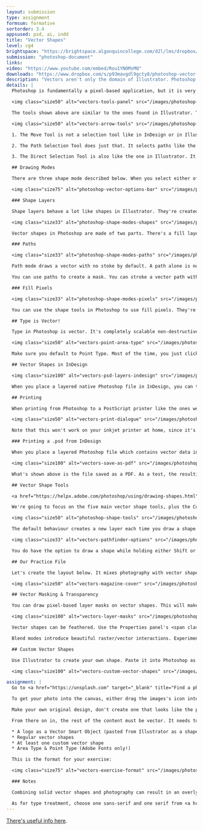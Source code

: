 ```yaml
---
layout: submission
type: assignment
formsum: formative
sortorder: 3.4
appsused: psd, ai, indd
title: "Vector Shapes"
level: cg4
brightspace: "https://brightspace.algonquincollege.com/d2l/lms/dropbox/user/folder_submit_files.d2l?db=123823&grpid=0&isprv=&bp=0&ou=145538"
submission: "photoshop-document"
links:
video: "https://www.youtube.com/embed/Rou1YNOMsMQ"
downloads: "https://www.dropbox.com/s/p93mavgdl9gcty8/photoshop-vector-shapes.zip?dl=1"
description: "Vectors aren't only the domain of Illustrator. Photoshop is quite adept at creating beautiful resolution-independant scalable graphics."
details: |
  Photoshop is fundamentally a pixel-based application, but it is very adept at working with vectors. In fact, there are really partial Illustrator capabilities built right into Photoshop. Vector shapes created in Photoshop print as well as those in Illustrator. The benefits of vectors is their accuracy and defined edges. They're also infinitely tranformable in a non-destructive manner.

  <img class="size50" alt="vectors-tools-panel" src="/images/photoshop-vector-shapes/vectors-tools-panel.jpg">

  The tools shown above are similar to the ones found in Illustrator. They're all vector tools.

  <img class="size50" alt="vectors-arrow-tools" src="/images/photoshop-vector-shapes/vectors-arrow-tools.jpg">

  1. The Move Tool is not a selection tool like in InDesign or in Illustrator. It doesn't have anything specifically to do with vectors. It moves everything on a layer or layers linked together.

  2. The Path Selection Tool does just that. It selects paths like the Selection Tool does in Illustrator.

  3. The Direct Selection Tool is also like the one in Illustrator. It's used to select individual anchor points.

  ## Drawing Modes

  There are three shape mode described below. When you select either of these tools, the options bar has settings for them.

  <img class="size75" alt="photoshop-vector-options-bar" src="/images/photoshop-vector-shapes/vectors-options-bar.jpg">

  ### Shape Layers

  Shape layers behave a lot like shapes in Illustrator. They're created on separate layers. They can be created with the various shape tools or you can draw your own with the Pen Tool.

  <img class="size33" alt="photoshop-shape-modes-shapes" src="/images/photoshop-vector-shapes/vectors-shape-modes-shapes.jpg">

  Vector shapes in Photoshop are made of two parts. There's a fill layer which houses the colour and a vector mask which dictates where the colour appears.

  ### Paths

  <img class="size33" alt="photoshop-shape-modes-paths" src="/images/photoshop-vector-shapes/vectors-shape-modes-paths.jpg">

  Path mode draws a vector with no stoke by default. A path alone is not tied to a particular layer. An un-named path is called a *Work Path*. You can see them in the Paths panel.

  You can use paths to create a mask. You can stroke a vector path with pixels or a brush. You can also fill a path with pixels. This is the type of path used to create a Clipping Path for use in InDesign.

  ### Fill Pixels

  <img class="size33" alt="photoshop-shape-modes-pixels" src="/images/photoshop-vector-shapes/vectors-shape-modes-pixels.jpg">

  You can use the shape tools in Photoshop to use fill pixels. They're not vector, so they really have no place here. They're Photoshop raster shape tools. They paint right on the current layer. There's no vectors involved at all, so let's stop talking about them.

  ## Type is Vector!

  Type in Photoshop is vector. It's completely scalable non-destructively.

  <img class="size50" alt="vectors-point-area-type" src="/images/photoshop-vector-shapes/vectors-point-area-type.jpg">

  Make sure you default to Point Type. Most of the time, you just click and type with the type tool. The only time you drag a text box is when you have a paragraph of text.

  ## Vector Shapes in InDesign

  <img class="size100" alt="vectors-psd-layers-indesign" src="/images/photoshop-vector-shapes/vectors-psd-layers-indesign.jpg">

  When you place a layered native Photoshop file in InDesign, you can turn its Photoshop layers on and off from within InDesign. Go <span class="command">Object > Object Layer Options...</span> You can see all of your Photoshop layers and Layer Comps right in InDesign. Ahhhh, the Adobe goodness.

  ## Printing

  When printing from Photoshop to a PostScript printer like the ones we have our classrooms or at the Print Shop, you will be printing the vector shapes. This means they'll be as sharp as the printer can print them.

  <img class="size50" alt="vectors-print-dialogue" src="/images/photoshop-vector-shapes/vectors-print-dialogue.jpg">

  Note that this won't work on your inkjet printer at home, since it's not a PostScript&trade; printer. All vectors are rasterized when printing on an inkjet printer. Always.

  ### Printing a .psd from InDesign

  When you place a layered Photoshop file which contains vector data in InDesign, vectors get rasterized when they print, which is really too bad. The trick to get around this is to save your native .psd as a Photoshop PDF file. Place that PDF if InDesign, then the vectors will print as vectors.

  <img class="size100" alt="vectors-save-as-pdf" src="/images/photoshop-vector-shapes/vectors-save-as-pdf.jpg">

  What's shown above is the file saved as a PDF. As a test, the resulting PDF file was opened in Illustrator. As you can see, the vector shapes from Photoshop are selectable in Illustrator. This means that if they were printed on a PostScript printer, they'll print as vectors, as clearly as possible.

  ## Vector Shape Tools

  <a href="https://helpx.adobe.com/photoshop/using/drawing-shapes.html" target="_blank">Adobe Explainer</a>

  We're going to focus on the five main vector shape tools, plus the Custom Shape Tool. The tools behave similarly to those in Illustrator. While drawing with them, you can Shift-drag, Option-drag and Option-Shift drag to constrain proportions and draw from the center.

  <img class="size50" alt="photoshop-shape-tools" src="/images/photoshop-vector-shapes/vectors-shape-tools.jpg">

  The default behaviour creates a new layer each time you draw a shape. You do have the option to combine or intersect shapes as you draw, with options in the Control Panel.

  <img class="size33" alt="vectors-pathfinder-options" src="/images/photoshop-vector-shapes/vectors-pathfinder-options.jpg">

  You do have the option to draw a shape while holding either Shift or Option. Shift draws shapes on the same layer. Option intersects shape out of the existing one on the same layer. Shift + Option together creates an intersecting shape on the same layer.

  ## Our Practice File

  Let's create the layout below. It mixes photography with vector shapes and typography.

  <img class="size50" alt="vectors-magazine-cover" src="/images/photoshop-vector-shapes/vectors-magazine-cover.jpg">

  ## Vector Masking & Transparency

  You can draw pixel-based layer masks on vector shapes. This will make them translucent.

  <img class="size100" alt="vectors-layer-masks" src="/images/photoshop-vector-shapes/vectors-layer-masks.jpg">

  Vector shapes can be feathered. Use the Properties panel's <span class="command">Masks</span> tab to edit the vector shape's options.

  Blend modes introduce beautiful raster/vector interactions. Experiment with blend modes on a vector shape on top of a photograph. You'll see that the shape interacts naturally with the content underneath.

  ## Custom Vector Shapes

  Use Illustrator to create your own shape. Paste it into Photoshop as a Shape Layer. Go <span class="command">Edit > Define Custom Shape</span>. Name your shape. It will then be available to use with the Custom Shape tool.

  <img class="size100" alt="vectors-custom-vector-shapes" src="/images/photoshop-vector-shapes/vectors-custom-vector-shapes.jpg">

assignment: |
  Go to <a href="https://unsplash.com" target="_blank" title="Find a photo for your layout.">Unsplash</a>. Find a photo with a strong theme to use as a background for a magazine cover. The choice of theme is up to you.

  To get your photo into the canvas, either drag the images's icon into Photoshop from the Finder, or use <span class="command">File > Place Embedded...</span>. Make sure to name *all* of your layers.

  Make your own original design, don't create one that looks like the practice file.

  From there on in, the rest of the content must be vector. It needs to have:

  * A logo as a Vector Smart Object (pasted from Illustrator as a shape layer)
  * Regular vector shapes
  * At least one custom vector shape
  * Area Type & Point Type (Adobe Fonts only!)

  This is the format for your exercise:

  <img class="size75" alt="vectors-exercise-format" src="/images/photoshop-vector-shapes/vectors-exercise-format.jpg">

  ### Notes

  Combining solid vector shapes and photography can result in an overly heavy, bright, *coarse* design. Make sure you're subtle with colours and type. Special attention to detail is in order here. Create a grid and stick to it. Once you're done, without seeing actual guides, your grid should be apparent in your layout.

  As for type treatment, choose one sans-serif and one serif from <a href="https://fonts.adobe.com/fonts/" target="_blank" title="Choose fonts on Adobe Fonts.">Adobe Fonts</a>. Be conservative here. Better with a safe font selection than something too wild. Font families with multiple weights would come in handy.
---
```

  <a href="https://helpx.adobe.com/photoshop/using/transforming-objects.html" target="_blank">There's useful info here</a>.
